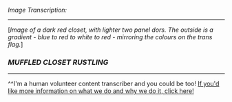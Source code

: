 *Image Transcription:*

---

[*Image of a dark red closet, with lighter two panel dors. The outside is a gradient - blue to red to white to red - mirroring the colours on the trans flag.*]

### *MUFFLED CLOSET RUSTLING*

---

^^I'm&#32;a&#32;human&#32;volunteer&#32;content&#32;transcriber&#32;and&#32;you&#32;could&#32;be&#32;too!&#32;[If&#32;you'd&#32;like&#32;more&#32;information&#32;on&#32;what&#32;we&#32;do&#32;and&#32;why&#32;we&#32;do&#32;it,&#32;click&#32;here!](https://www.reddit.com/r/TranscribersOfReddit/wiki/index)

